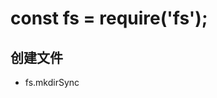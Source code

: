 <!--
 * @Description:  fs模块
 * @Author: qiaolingniu
 * @LastEditors: qiaolingniu
 * @Date: 2019-08-09 10:28:03
 * @LastEditTime: 2019-08-09 10:32:35
 -->

# const fs = require('fs');

## 创建文件

- fs.mkdirSync